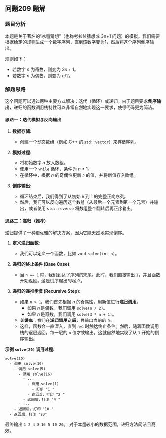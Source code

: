 ## 问题209 题解

### 题目分析

本题是关于著名的“冰雹猜想”（也称考拉兹猜想或 3n+1 问题）的模拟。我们需要根据给定的规则生成一个数字序列，直到该数字变为1，然后将这个序列倒序输出。

规则如下：
-   若数字 $n$ 为奇数，则变为 $3n+1$。
-   若数字 $n$ 为偶数，则变为 $n/2$。

### 解题思路

这个问题可以通过两种主要方式解决：迭代（循环）或递归。由于题目要求**倒序输出**，递归的函数调用栈特性可以非常自然地实现这一要求，使得代码更为简洁。

#### 思路一：迭代模拟与反向输出

1.  **数据存储**:
    *   创建一个动态数组（例如 C++ 的 `std::vector`）来存储序列。

2.  **模拟过程**:
    *   将初始数字 $n$ 放入数组。
    *   使用一个 `while` 循环，条件为 $n \neq 1$。
    *   在循环中，根据 $n$ 的奇偶性更新 $n$ 的值，并将新值存入数组。

3.  **倒序输出**:
    *   循环结束后，我们得到了从初始 $n$ 到 $1$ 的完整正向序列。
    *   然后，我们可以反向遍历这个数组（从最后一个元素到第一个元素）并输出，或者使用 `std::reverse` 将数组整个翻转后再正序输出。

#### 思路二：递归（推荐）

递归提供了一种更优雅的解决方案，因为它能天然地实现倒序。

1.  **定义递归函数**:
    *   我们可以定义一个函数，比如 `void solve(int n)`。

2.  **递归的终止条件 (Base Case)**:
    *   当 `n == 1` 时，我们到达了序列的末尾。此时，我们直接输出 `1`，并且函数开始返回。这是倒序输出的起点。

3.  **递归的递推步骤 (Recursive Step)**:
    *   如果 `n > 1`，我们首先根据 $n$ 的奇偶性，用新值进行**递归调用**。
        *   如果 $n$ 是偶数，我们调用 `solve(n / 2)`。
        *   如果 $n$ 是奇数，我们调用 `solve(3 * n + 1)`。
    *   **关键点**：我们在**递归调用之后**，再输出当前的 `n`。
    *   这样，函数会一直深入，直到 `n=1` 时触达终止条件。然后，随着函数调用栈的逐层返回，每一层的 `n` 值才被输出。这就自然地实现了从 `1` 开始的倒序输出。

**示例 `solve(20)` 调用过程**:
```
solve(20)
  - 调用 solve(10)
    - 调用 solve(5)
      - 调用 solve(16)
        - ...
          - 调用 solve(1)
            - 打印 "1 "
          - 返回后，打印 "2 "
        - 返回后，打印 "4 "
      - ...
    - 返回后，打印 "10 "
  - 返回后，打印 "20"
```
最终输出 `1 2 4 8 16 5 10 20`。
对于本题较小的数据范围，递归方法简洁且高效。
